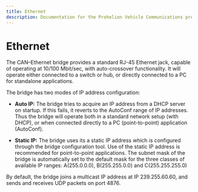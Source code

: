 ```yaml
---
title: Ethernet
description: Documentation for the Prohelion Vehicle Communications protocol
---
```


# Ethernet

The CAN–Ethernet bridge provides a standard RJ-45 Ethernet jack, capable of operating at 10/100 Mbit/sec, with auto-crossover functionality.  It will operate either connected to a switch or hub, or directly connected to a PC for standalone applications.

The bridge has two modes of IP address configuration:

- __Auto IP:__ The bridge tries to acquire an IP address from a DHCP server on startup.  If this fails, it reverts to the AutoConf range of IP addresses.  Thus the bridge will operate both in a standard network setup (with DHCP), or when connected directly to a PC (point-to-point) application (AutoConf).

- __Static IP:__ The bridge uses its a static IP address which is configured through the bridge configuration tool. Use of the static IP address is recommended for point-to-point applications. The subnet mask of the bridge is automatically set to the default mask for the three classes of available IP ranges: A(255.0.0.0), B(255.255.0.0) and C(255.255.255.0)

By default, the bridge joins a multicast IP address at IP 239.255.60.60, and sends and receives UDP packets on port 4876.
